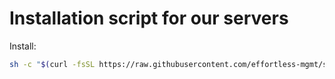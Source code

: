 # Installation script for our servers

Install:

```bash
sh -c "$(curl -fsSL https://raw.githubusercontent.com/effortless-mgmt/server-setup/master/download-install.sh)"
```
